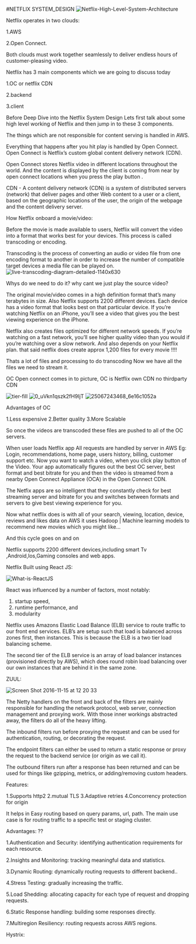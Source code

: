 #NETFLIX SYSTEM_DESIGN
![Netflix-High-Level-System-Architecture](https://user-images.githubusercontent.com/81900840/134771404-c76aea5e-1a48-4084-addd-0df53c5276b9.png)


Netflix operates in two clouds: 

1.AWS 

2.Open Connect.

Both clouds must work together seamlessly to deliver endless hours of customer-pleasing video.

Netflix has 3 main components which we are going to discuss today

1.OC or netflix CDN

2.backend

3.client

Before Deep Dive into the Netflix System Design Lets first talk about some high level working of Netflix and then jump in to these 3 components.

The things which are not responsible for content serving is handled in AWS.

Everything that happens after you hit play is handled by Open Connect. Open Connect is Netflix’s custom global content delivery network (CDN).

Open Connect stores Netflix video in different locations throughout the world. And the content is displayed by the client is coming from near
by open connect locations when you press the play button .

CDN - A content delivery network (CDN) is a system of distributed servers (network) that deliver pages and other Web content to a user or a client, based on the geographic locations of the user, the origin of the webpage and the content delivery server.


How Netflix onboard a movie/video:




Before the movie is made available to users, Netflix will convert the video into a format that works best for your devices. This process is called transcoding or encoding.

Transcoding is the process of converting an audio or video file from one encoding format to another in order to increase the number of compatible target devices a media file can be played on.
![live-transcoding-diagram-detailed-1140x630](https://user-images.githubusercontent.com/81900840/134773394-c5ace687-0eb2-474c-a197-d913598885b7.png)


Whys do we need to do it? why cant we just play the source video?

The original movie/video comes in a high definition format that’s many terabytes in size. Also Netflix supports 2200 different devices. Each device has a video format that looks best on that particular device. If you’re watching Netflix on an iPhone, you’ll see a video that gives you the best viewing experience on the iPhone.

Netflix also creates files optimized for different network speeds. If you’re watching on a fast network, you’ll see higher quality video than you would if you’re watching over a slow network. And also depends on your Netflix plan. that said netflix does create approx 1,200 files for every movie !!!!

Thats a lot of files and processing to do transcoding Now we have all the files we need to stream it.

OC Open connect comes in to picture, OC is Netflix own CDN no thirdparty CDN


![tier-fill](https://user-images.githubusercontent.com/81900840/134799479-497c8cd0-a03c-44a8-9dd1-c28c431eeabb.png)
![0_uVkn1qszk2fH9IjT](https://user-images.githubusercontent.com/81900840/134799490-ba58cecb-7d3a-4b00-8bb5-675a115c1489.jpeg)
![25067243468_6e16c1052a](https://user-images.githubusercontent.com/81900840/134799509-2f811f04-9867-4e60-9076-a1617f055c0e.jpg)


Advantages of OC

1.Less expensive
2.Better quality
3.More Scalable


So once the videos are transcoded these files are pushed to all of the OC servers.

When user loads Netflix app All requests are handled by server in AWS Eg: Login, recommendations, home page, users history, billing, customer support etc. Now you want to watch a video, when you click play button of the Video. Your app automatically figures out the best OC server, best format and best bitrate for you and then the video is streamed from a nearby Open Connect Appliance (OCA) in the Open Connect CDN.

The Netfix apps are so intelligent that they constantly check for best streaming server and bitrate for you and switches between formats and servers to give best viewing experience for you.

Now what netflix does is with all of your search, viewing, location, device, reviews and likes data on AWS it uses Hadoop | Machine learning models to recommend new movies which you might like…

And this cycle goes on and on

Netflix supports 2200 different devices,including smart Tv ,Android,Ios,Gaming consoles and web apps.


Netflix Built using React JS:


![What-is-ReactJS](https://user-images.githubusercontent.com/81900840/134799892-66e8dd6d-bfe2-4f7e-be2d-bbf8a5a83cb2.jpg)

React was influenced by a number of factors, most notably:
1) startup speed, 
2)  runtime performance, and 
3) modularity

Netflix uses Amazons Elastic Load Balance (ELB) service to route traffic to our front end services. ELB’s are setup such that load is balanced across zones first, then instances. This is because the ELB is a two tier load balancing scheme.

The second tier of the ELB service is an array of load balancer instances (provisioned directly by AWS), which does round robin load balancing over our own instances that are behind it in the same zone.

ZUUL:

![Screen Shot 2016-11-15 at 12 20 33](https://user-images.githubusercontent.com/81900840/134800265-47edcd9a-c970-43d2-b979-5028c9224887.png)

The Netty handlers on the front and back of the filters are mainly responsible for handling the network protocol, web server, connection management and proxying work. With those inner workings abstracted away, the filters do all of the heavy lifting.

The inbound filters run before proxying the request and can be used for authentication, routing, or decorating the request.

The endpoint filters can either be used to return a static response or proxy the request to the backend service (or origin as we call it).

The outbound filters run after a response has been returned and can be used for things like gzipping, metrics, or adding/removing custom headers.


Features:

1.Supports http2
2.mutual TLS
3.Adaptive retries
4.Concorrency protection for origin


It helps in Easy routing based on query params, url, path. The main use case is for routing traffic to a specific test or staging cluster.


Advantages: ??

1.Authentication and Security: identifying authentication requirements for each resource.

2.Insights and Monitoring: tracking meaningful data and statistics.

3.Dynamic Routing: dynamically routing requests to different backend..

4.Stress Testing: gradually increasing the traffic.

5.Load Shedding: allocating capacity for each type of request and dropping requests.

6.Static Response handling: building some responses directly.

7.Multiregion Resiliency: routing requests across AWS regions.

Hystrix:













